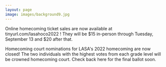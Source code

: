 ```yaml
---
layout: page
image: images/background9.jpg
---
```

Online homecoming ticket sales are now available at tinyurl.com/lasahoco2022 ! They will be $15 in-person through Tuesday, September 13 and $20 after that.

Homecoming court nominations for LASA's 2022 homecoming are now closed! The two individuals with the highest votes from each grade level will be crowned homecoming court. Check back here for the final ballot soon.